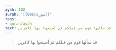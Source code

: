 ```yaml
---
ayah: 102
surah: '[[005|سورة]]'
tags:
- quran/ayah
text: قد سألها قوم من قبلكم ثم أصبحوا بها كافرين
---
```

> قد سألها قوم من قبلكم ثم أصبحوا بها كافرين
